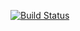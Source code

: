 [![Build Status](https://travis-ci.org/gossie/array-pipe-test-app.svg?branch=master)](https://travis-ci.org/gossie/array-pipe-test-app)
